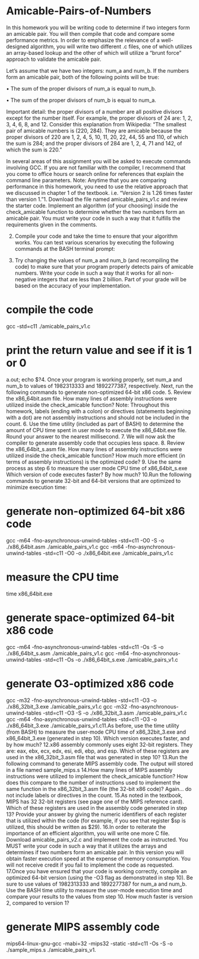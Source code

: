 # Amicable-Pairs-of-Numbers
In this homework you will be writing code to determine if two integers form an amicable 
pair. You will then compile that code and compare some performance metrics. In order 
to emphasize the relevance of a well-designed algorithm, you will write two different .c 
files, one of which utilizes an array-based lookup and the other of which will utilize a 
“brunt force” approach to validate the amicable pair.

Let’s assume that we have two integers: num_a and num_b. If the numbers form an 
amicable pair, both of the following points will be true:

• The sum of the proper divisors of num_a is equal to num_b.

• The sum of the proper divisors of num_b is equal to num_a.

Important detail: the proper divisors of a number are all positive divisors except for the 
number itself. For example, the proper divisors of 24 are: 1, 2, 3, 4, 6, 8, and 12.
Consider this explanation from Wikipedia: “The smallest pair of amicable numbers is 
(220, 284). They are amicable because the proper divisors of 220 are 1, 2, 4, 5, 10, 11, 
20, 22, 44, 55 and 110, of which the sum is 284; and the proper divisors of 284 are 1, 2, 
4, 71 and 142, of which the sum is 220.”

In several areas of this assignment you will be asked to execute commands involving 
GCC. If you are not familiar with the compiler, I recommend that you come to office 
hours or search online for references that explain the command line parameters.
Note: Anytime that you are comparing performance in this homework, you need to use 
the relative approach that we discussed in chapter 1 of the textbook. i.e. “Version 2 is 
1.26 times faster than version 1.”1. Download the file named amicable_pairs_v1.c and review the starter code. 
Implement an algorithm (of your choosing) inside the check_amicable 
function to determine whether the two numbers form an amicable pair. You 
must write your code in such a way that it fulfills the requirements given in the 
comments.

2. Compile your code and take the time to ensure that your algorithm works.
You can test various scenarios by executing the following commands at the
BASH terminal prompt:

3. Try changing the values of num_a and num_b (and recompiling the code) to 
make sure that your program properly detects pairs of amicable numbers.
Write your code in such a way that it works for all non-negative integers that 
are less than 2 billion. Part of your grade will be based on the accuracy of 
your implementation.

# compile the code
gcc -std=c11 ./amicable_pairs_v1.c
# print the return value and see if it is 1 or 0
a.out; echo $?4. Once your program is working properly, set num_a and num_b to values of 
1982313333 and 1892277387, respectively. Next, run the following 
commands to generate non-optimized 64-bit x86 code.
5. Review the x86_64bit.asm file. How many lines of assembly instructions were 
utilized inside the check_amicable function?
Note: Throughout this homework, labels (ending with a colon) or directives
(statements beginning with a dot) are not assembly instructions and should 
not be included in the count.
6. Use the time utility (included as part of BASH) to determine the amount of 
CPU time spent in user mode to execute the x86_64bit.exe file. Round your 
answer to the nearest millisecond.
7. We will now ask the compiler to generate assembly code that occupies less 
space.
8. Review the x86_64bit_s.asm file. How many lines of assembly instructions 
were utilized inside the check_amicable function? How much more efficient
(in terms of assembly instructions) is the optimized code?
9. Use the same process as step 6 to measure the user mode CPU time of 
x86_64bit_s.exe
Which version of code executes faster? By how much?
10.Run the following commands to generate 32-bit and 64-bit versions that are
optimized to minimize execution time:
# generate non-optimized 64-bit x86 code
gcc -m64 -fno-asynchronous-unwind-tables -std=c11 -O0 -S -o ./x86_64bit.asm ./amicable_pairs_v1.c
gcc -m64 -fno-asynchronous-unwind-tables -std=c11 -O0 -o ./x86_64bit.exe ./amicable_pairs_v1.c
# measure the CPU time
time x86_64bit.exe
# generate space-optimized 64-bit x86 code
gcc -m64 -fno-asynchronous-unwind-tables -std=c11 -Os -S -o ./x86_64bit_s.asm ./amicable_pairs_v1.c
gcc -m64 -fno-asynchronous-unwind-tables -std=c11 -Os -o ./x86_64bit_s.exe ./amicable_pairs_v1.c
# generate O3-optimized x86 code
gcc -m32 -fno-asynchronous-unwind-tables -std=c11 -O3 -o ./x86_32bit_3.exe ./amicable_pairs_v1.c
gcc -m32 -fno-asynchronous-unwind-tables -std=c11 -O3 -S -o ./x86_32bit_3.asm ./amicable_pairs_v1.c
gcc -m64 -fno-asynchronous-unwind-tables -std=c11 -O3 -o ./x86_64bit_3.exe ./amicable_pairs_v1.c11.As before, use the time utility (from BASH) to measure the user-mode CPU 
time of x86_32bit_3.exe and x86_64bit_3.exe (generated in step 10). Which 
version executes faster, and by how much?
12.x86 assembly commonly uses eight 32-bit registers. They are: eax, ebx, ecx, 
edx, esi, edi, ebp, and esp. Which of these registers are used in the
x86_32bit_3.asm file that was generated in step 10?
13.Run the following command to generate MIPS assembly code. The output will 
stored in a file named sample_mips.s
14.How many lines of MIPS assembly instructions were utilized to implement the 
check_amicable function? How does this compare to the number of 
instructions used to implement the same function in the x86_32bit_3.asm file
(the 32-bit x86 code)?
Again… do not include labels or directives in the count.
15.As noted in the textbook, MIPS has 32 32-bit registers (see page one of the 
MIPS reference card). Which of these registers are used in the assembly 
code generated in step 13?
Provide your answer by giving the numeric identifiers of each register that is 
utilized within the code (for example, if you see that register $sp is utilized,
this should be written as $29).
16.In order to reiterate the importance of an efficient algorithm, you will write one 
more C file. Download amicable_pairs_v2.c and implement the code as 
instructed. You MUST write your code in such a way that it utilizes the arrays 
and determines if two numbers form an amicable pair. In this version you will 
obtain faster execution speed at the expense of memory consumption. You 
will not receive credit if you fail to implement the code as requested.
17.Once you have ensured that your code is working correctly, compile an 
optimized 64-bit version (using the -O3 flag as demonstrated in step 10). Be 
sure to use values of 1982313333 and 1892277387 for num_a and num_b.
Use the BASH time utility to measure the user-mode execution time and 
compare your results to the values from step 10. How much faster is version 
2, compared to version 1?
# generate MIPS assembly code
mips64-linux-gnu-gcc -mabi=32 -mips32 -static -std=c11 -Os -S -o ./sample_mips.s ./amicable_pairs_v1.
